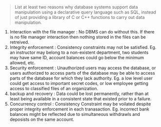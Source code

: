 > List at least two reasons why database systems support data manipulation using
> a declarative query language such as SQL, instead of just providing a library of
> C or C++ functions to carry out data manipulation.

1. Interaction with the file manager : No DBMS can do without this. If there is no file manager interaction then nothing stored in the files can be retreived.
2. Integrity enforcement : Consistency constraints may not be satisfied. Eg. an instructor may belong to a non-existent department, two students may have same ID, account balances could go below the minimum allowed, etc.
3. Security enforcement : Unauthorized users may access the database, or users authorized to access parts of the database may be able to access parts of the database for which they lack authority. Eg. a low level user could get access to important secret codes, or low employee getting access to classified files of an organization.
4. backup and recovery : Data could be lost permanently, rather than at least being available in a consistent state that existed prior to a failure.
5. Concurrency control : Consistency Constraint may be voilated despite proper integrity enforcement in each tranasaction. Eg. incorrect bank balances might be reflected due to simultaneous withdrawls and deposists on the same account.

